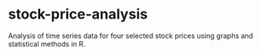 # stock-price-analysis
Analysis of time series data for four selected stock prices using graphs and statistical methods in R.
